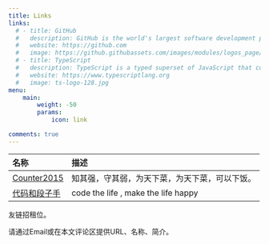 ```yaml
---
title: Links
links:
  # - title: GitHub
  #   description: GitHub is the world's largest software development platform.
  #   website: https://github.com
  #   image: https://github.githubassets.com/images/modules/logos_page/GitHub-Mark.png
  # - title: TypeScript
  #   description: TypeScript is a typed superset of JavaScript that compiles to plain JavaScript.
  #   website: https://www.typescriptlang.org
  #   image: ts-logo-128.jpg
menu:
    main: 
        weight: -50
        params:
            icon: link

comments: true
---
```


| 名称                                    | 描述                                      |
|:----------------------------------------|:------------------------------------------|
| [Counter2015](https://counter2015.com/) | 知其强，守其弱，为天下菜，为天下菜，可以下饭。 |
| [代码和段子手](http://codefun007.xyz/)  | code the life , make the life happy       |

友链招租位。

请通过Email或在本文评论区提供URL、名称、简介。
